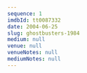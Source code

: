 ```yaml
---
sequence: 1
imdbId: tt0087332
date: 2004-06-25
slug: ghostbusters-1984
medium: null
venue: null
venueNotes: null
mediumNotes: null
---
```


